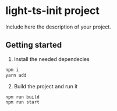 # light-ts-init project

Include here the description of your project.

## Getting started

1. Install the needed dependecies

```sh
npm i
yarn add
```

2. Build the project and run it

```sh
npm run build
npm run start
```
